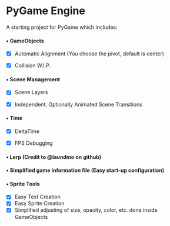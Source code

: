 
# PyGame Engine
A starting project for PyGame which includes:


#### • GameObjects
- [x] Automatic Alignment (You choose the pivot, default is center)
- [x] Collision W.I.P.


#### • Scene Management
- [x] Scene Layers
- [x] Independent, Optionally Animated Scene Transitions


#### • Time
- [x] DeltaTime
- [x] FPS Debugging


#### • Lerp (Credit to @laundmo on github)


#### • Simplified game information file (Easy start-up configuration)


#### • Sprite Tools
- [x] Easy Text Creation
- [x] Easy Sprite Creation
- [x] Simplified adjusting of size, opacity, color, etc. done inside GameObjects
